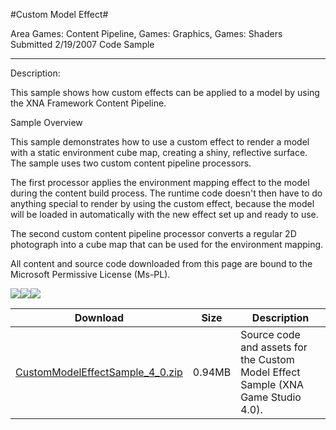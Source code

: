 #Custom Model Effect#

Area
Games: Content Pipeline, Games: Graphics, Games: Shaders
Submitted
2/19/2007
Code Sample

---

Description:

This sample shows how custom effects can be applied to a model by using the XNA Framework Content Pipeline.

 

Sample Overview

This sample demonstrates how to use a custom effect to render a model with a static environment cube map, creating a shiny, reflective surface. The sample uses two custom content pipeline processors.

The first processor applies the environment mapping effect to the model during the content build process. The runtime code doesn't then have to do anything special to render by using the custom effect, because the model will be loaded in automatically with the new effect set up and ready to use.

The second custom content pipeline processor converts a regular 2D photograph into a cube map that can be used for the environment mapping.


All content and source code downloaded from this page are bound to the Microsoft Permissive License (Ms-PL).


![](https://github.com/nkast/XNAGameStudio/blob/master/Images/XNA_CustomModelEffect_01_small.jpg)![](https://github.com/nkast/XNAGameStudio/blob/master/Images/XNA_CustomModelEffect_02_small.jpg)![](https://github.com/nkast/XNAGameStudio/blob/master/Images/XNA_CustomModelEffect_03_small.jpg)		

 
Download | Size | Description
---|---|---|
[CustomModelEffectSample_4_0.zip](https://github.com/nkast/XNAGameStudio/blob/master/Samples/CustomModelEffectSample_4_0.zip?raw=true) | 0.94MB | Source code and assets for the Custom Model Effect Sample (XNA Game Studio 4.0). 